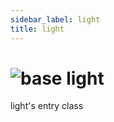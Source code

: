 ```yaml
---
sidebar_label: light
title: light
---
```


# <img src='/img/wiki/base.png' alt='base' classname='env-tag' /> light
light's entry class<br/>

